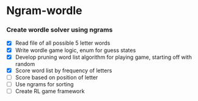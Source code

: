 # Ngram-wordle

### Create wordle solver using ngrams
- [x] Read file of all possible 5 letter words
- [x] Write wordle game logic, enum for guess states
- [x] Develop pruning word list algorithm for playing game, starting off with random
- [x] Score word list by frequency of letters
- [ ] Score based on position of letter
- [ ] Use ngrams for sorting 
- [ ] Create RL game framework
